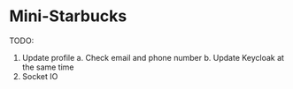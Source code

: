 # Mini-Starbucks

TODO:
1. Update profile
 a. Check email and phone number
 b. Update Keycloak at the same time
2. Socket IO